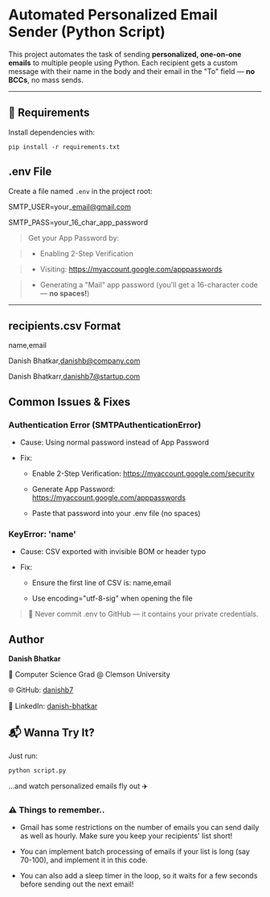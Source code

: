 # Automated Personalized Email Sender (Python Script)

This project automates the task of sending **personalized, one-on-one emails** to multiple people using Python. Each recipient gets a custom message with their name in the body and their email in the "To" field — **no BCCs**, no mass sends.

---


## 🔧 Requirements

Install dependencies with:

```pip install -r requirements.txt```


##  .env File

Create a file named `.env` in the project root:

SMTP\_USER=your\_email@gmail.com

SMTP\_PASS=your\_16\_char\_app\_password


> Get your App Password by:

> - Enabling 2-Step Verification

> - Visiting: https://myaccount.google.com/apppasswords

> - Generating a "Mail" app password (you'll get a 16-character code — **no spaces!**)

---

## recipients.csv Format

name,email

Danish Bhatkar,danishb@company.com

Danish Bhatkarr,danishb7@startup.com

Common Issues & Fixes
------------------------

### Authentication Error (SMTPAuthenticationError)

*   Cause: Using normal password instead of App Password
    
*   Fix:
    
    *   Enable 2-Step Verification: https://myaccount.google.com/security
        
    *   Generate App Password: https://myaccount.google.com/apppasswords
        
    *   Paste that password into your .env file (no spaces)
        

### KeyError: 'name'

*   Cause: CSV exported with invisible BOM or header typo
    
*   Fix:
    
    *   Ensure the first line of CSV is: name,email
        
    *   Use encoding="utf-8-sig" when opening the file
        

> 🚫 Never commit .env to GitHub — it contains your private credentials.

Author
---------

**Danish Bhatkar**

📍 Computer Science Grad @ Clemson University

🌐 GitHub: [danishb7](https://github.com/danishb7)

💼 LinkedIn: [danish-bhatkar](https://www.linkedin.com/in/danish-bhatkar)

📬 Wanna Try It?
----------------

Just run:

```python script.py```

...and watch personalized emails fly out ✈️


### ⚠️ Things to remember..

* Gmail has some restrictions on the number of emails you can send daily as well as hourly. Make sure you keep your recipients' list short!

* You can implement batch processing of emails if your list is long (say 70-100), and implement it in this code.

* You can also add a sleep timer in the loop, so it waits for a few seconds before sending out the next email!
